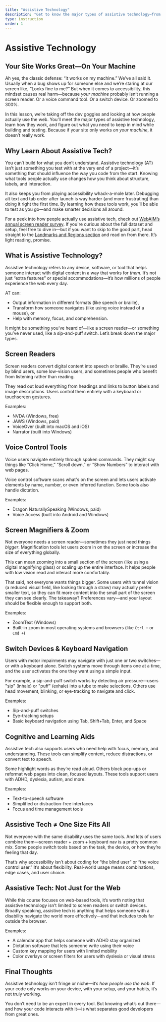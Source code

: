 ```yaml
---
title: "Assistive Technology"
description: "Get to know the major types of assistive technology—from screen readers to cognitive tools—and why understanding them is essential for building and testing accessible websites."
type: instruction
order: 1
---
```


# Assistive Technology

<h2 class="subheading">Your Site Works Great—On Your Machine</h2>

Ah yes, the classic defense: “It works on my machine.” We’ve all said it. Usually when a bug shows up for someone else and we’re staring at our screen like, “Looks fine to me?” But when it comes to accessibility, this mindset causes real harm—because _your machine_ probably isn’t running a screen reader. Or a voice command tool. Or a switch device. Or zoomed to 300%.

In this lesson, we’re taking off the dev goggles and looking at how people actually use the web. You’ll meet the major types of assistive technology, learn how they work, and figure out what you need to keep in mind while building and testing. Because if your site only works _on your machine_, it doesn’t really work.

## Why Learn About Assistive Tech?

You can’t build for what you don’t understand. Assistive technology (AT) isn’t just something you test with at the very end of a project—it’s something that should influence the way you code from the start. Knowing what tools people actually use changes how you think about structure, labels, and interaction.

It also keeps you from playing accessibility whack-a-mole later. Debugging alt text and tab order after launch is way harder (and more frustrating) than doing it right the first time. By learning how these tools work, you’ll be able to test as you go—and make smarter decisions all around.

For a peek into how people actually use assistive tech, check out [WebAIM’s annual screen reader survey](https://webaim.org/projects/screenreadersurvey10/). If you're curious about the full dataset and setup, feel free to dive in—but if you want to skip to the good part, head straight to the [Landmarks and Regions section](https://webaim.org/projects/screenreadersurvey10/#landmarks) and read on from there. It’s light reading, promise.

## What is Assistive Technology?

Assistive technology refers to any device, software, or tool that helps someone interact with digital content in a way that works for _them_. It’s not just “extra features” or special accommodations—it’s how millions of people experience the web every day.

AT can:

- Output information in different formats (like speech or braille),
- Transform how someone navigates (like using voice instead of a mouse), or
- Help with memory, focus, and comprehension.

It might be something you’ve heard of—like a screen reader—or something you’ve never used, like a sip-and-puff switch. Let’s break down the major types.

## Screen Readers

Screen readers convert digital content into speech or braille. They’re used by blind users, some low-vision users, and sometimes people who benefit from listening rather than reading.

They read out loud everything from headings and links to button labels and image descriptions. Users control them entirely with a keyboard or touchscreen gestures.

Examples:

- NVDA (Windows, free)
- JAWS (Windows, paid)
- VoiceOver (built into macOS and iOS)
- Narrator (built into Windows)

## Voice Control Tools

Voice users navigate entirely through spoken commands. They might say things like “Click Home,” “Scroll down,” or “Show Numbers” to interact with web pages.

Voice control software scans what's on the screen and lets users activate elements by name, number, or even inferred function. Some tools also handle dictation.

Examples:

- Dragon NaturallySpeaking (Windows, paid)
- Voice Access (built into Android and Windows)

## Screen Magnifiers & Zoom

Not everyone needs a screen reader—sometimes they just need things _bigger_. Magnification tools let users zoom in on the screen or increase the size of everything globally.

This can mean zooming into a small section of the screen (like using a digital magnifying glass) or scaling up the entire interface. It helps people with low vision read and interact more comfortably.

That said, not everyone wants things bigger. Some users with tunnel vision (a reduced visual field, like looking through a straw) may actually prefer smaller text, so they can fit more content into the small part of the screen they can see clearly. The takeaway? Preferences vary—and your layout should be flexible enough to support both.

Examples:

- ZoomText (Windows)
- Built-in zoom in most operating systems and browsers (like `Ctrl +` or `Cmd +`)

## Switch Devices & Keyboard Navigation

Users with motor impairments may navigate with just one or two switches—or with a keyboard alone. Switch systems move through items one at a time, and the user activates the one they want using a simple input.

For example, a sip-and-puff switch works by detecting air pressure—users "sip" (inhale) or "puff" (exhale) into a tube to make selections. Others use head movement, blinking, or eye-tracking to navigate and click.

Examples:

- Sip-and-puff switches
- Eye-tracking setups
- Basic keyboard navigation using Tab, Shift+Tab, Enter, and Space

## Cognitive and Learning Aids

Assistive tech also supports users who need help with focus, memory, and understanding. These tools can simplify content, reduce distractions, or convert text to speech.

Some highlight words as they’re read aloud. Others block pop-ups or reformat web pages into clean, focused layouts. These tools support users with ADHD, dyslexia, autism, and more.

Examples:

- Text-to-speech software
- Simplified or distraction-free interfaces
- Focus and time management tools

## Assistive Tech ≠ One Size Fits All

Not everyone with the same disability uses the same tools. And lots of users combine them—screen reader + zoom + keyboard nav is a pretty common mix. Some people switch tools based on the task, the device, or how they’re feeling that day.

That’s why accessibility isn’t about coding for “the blind user” or “the voice control user.” It’s about flexibility. Real-world usage means combinations, edge cases, and user choice.

## Assistive Tech: Not Just for the Web

While this course focuses on web-based tools, it’s worth noting that assistive technology isn’t limited to screen readers or switch devices. Broadly speaking, assistive tech is anything that helps someone with a disability navigate the world more effectively—and that includes tools far outside the browser.

Examples:

- A calendar app that helps someone with ADHD stay organized
- Dictation software that lets someone write using their voice
- Custom key mapping for users with limited mobility
- Color overlays or screen filters for users with dyslexia or visual stress

## Final Thoughts

Assistive technology isn’t fringe or niche—it’s _how people use the web_. If your code only works on your device, with your setup, and your habits, it’s not truly working.

You don’t need to be an expert in every tool. But knowing what’s out there—and how your code interacts with it—is what separates good developers from great ones.
